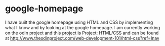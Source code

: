 google-homepage
===============

I have built the google homepage using HTML and CSS by implementing what I know and by looking at the google homepage.
I am currently working on the odin project and this project is Project: HTML/CSS and can be found at http://www.theodinproject.com/web-development-101/html-css?ref=lnav
